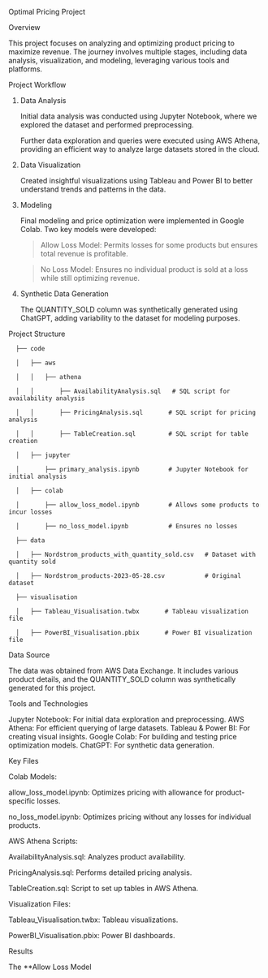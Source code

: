 Optimal Pricing Project

Overview

This project focuses on analyzing and optimizing product pricing to maximize revenue. The journey involves multiple stages, including data analysis, visualization, and modeling, leveraging various tools and platforms.

Project Workflow

1. Data Analysis
   
    Initial data analysis was conducted using Jupyter Notebook, where we explored the dataset and performed preprocessing.
   
    Further data exploration and queries were executed using AWS Athena, providing an efficient way to analyze large datasets stored in the cloud.


2. Data Visualization
   
    Created insightful visualizations using Tableau and Power BI to better understand trends and patterns in the data.

   
3. Modeling
   
    Final modeling and price optimization were implemented in Google Colab. Two key models were developed:
   
     > Allow Loss Model: Permits losses for some products but ensures total revenue is profitable.
   
     > No Loss Model: Ensures no individual product is sold at a loss while still optimizing revenue.

   
4. Synthetic Data Generation
   
    The QUANTITY_SOLD column was synthetically generated using ChatGPT, adding variability to the dataset for modeling purposes.

Project Structure


      ├── code

      │   ├── aws

      │   │   ├── athena

      │   │       ├── AvailabilityAnalysis.sql   # SQL script for availability analysis

      │   │       ├── PricingAnalysis.sql       # SQL script for pricing analysis

      │   │       ├── TableCreation.sql         # SQL script for table creation

      │   ├── jupyter

      │       ├── primary_analysis.ipynb        # Jupyter Notebook for initial analysis

      │   ├── colab

      │       ├── allow_loss_model.ipynb        # Allows some products to incur losses

      │       ├── no_loss_model.ipynb           # Ensures no losses

      ├── data

      │   ├── Nordstrom_products_with_quantity_sold.csv   # Dataset with quantity sold

      │   ├── Nordstrom_products-2023-05-28.csv           # Original dataset

      ├── visualisation

      │   ├── Tableau_Visualisation.twbx       # Tableau visualization file

      │   ├── PowerBI_Visualisation.pbix       # Power BI visualization file


Data Source

   The data was obtained from AWS Data Exchange. It includes various product details, and the QUANTITY_SOLD column was synthetically generated for this project.


Tools and Technologies
    
  Jupyter Notebook: For initial data exploration and preprocessing.
  AWS Athena: For efficient querying of large datasets.
  Tableau & Power BI: For creating visual insights.
  Google Colab: For building and testing price optimization models.
  ChatGPT: For synthetic data generation.


Key Files

Colab Models:

   allow_loss_model.ipynb: Optimizes pricing with allowance for product-specific losses.

   no_loss_model.ipynb: Optimizes pricing without any losses for individual products.

 
 AWS Athena Scripts:

   AvailabilityAnalysis.sql: Analyzes product availability.

   PricingAnalysis.sql: Performs detailed pricing analysis.

   TableCreation.sql: Script to set up tables in AWS Athena.


Visualization Files:

   Tableau_Visualisation.twbx: Tableau visualizations.

   PowerBI_Visualisation.pbix: Power BI dashboards.


Results

   The **Allow Loss Model
